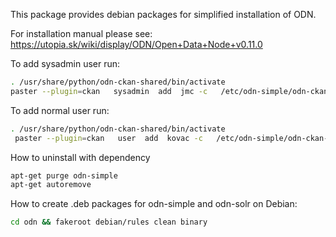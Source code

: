 This package provides debian packages for simplified installation of ODN.

For installation manual please see: https://utopia.sk/wiki/display/ODN/Open+Data+Node+v0.11.0


To add sysadmin user run:
~~~bash
. /usr/share/python/odn-ckan-shared/bin/activate 
paster --plugin=ckan   sysadmin  add  jmc -c   /etc/odn-simple/odn-ckan-ic/production.ini
~~~
To add normal user run:
~~~bash
. /usr/share/python/odn-ckan-shared/bin/activate 
 paster --plugin=ckan   user  add  kovac -c   /etc/odn-simple/odn-ckan-ic/production.ini
~~~


How to uninstall with dependency 
~~~bash
apt-get purge odn-simple
apt-get autoremove 
~~~


How to create .deb packages for odn-simple and odn-solr on Debian:
~~~bash
cd odn && fakeroot debian/rules clean binary
~~~

